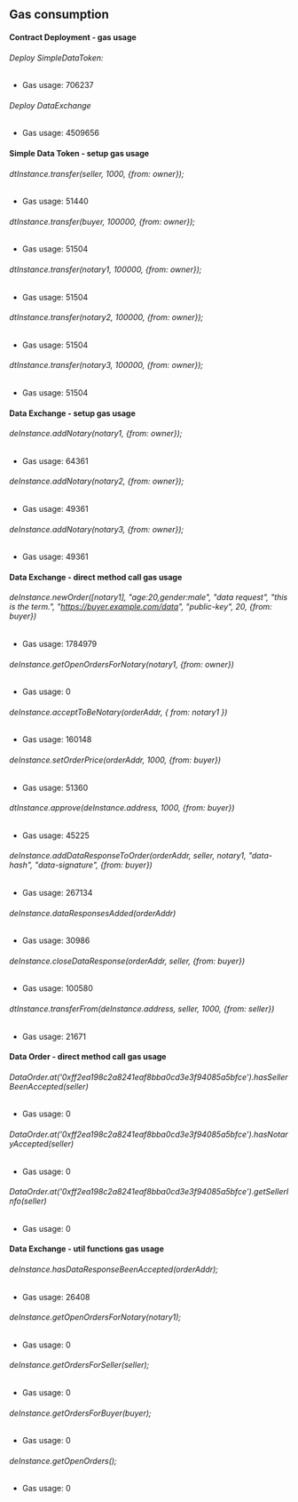 
## Gas consumption


#### Contract Deployment - gas usage

###### Deploy SimpleDataToken:
  * Gas usage: 706237

###### Deploy DataExchange
  * Gas usage: 4509656

#### Simple Data Token - setup gas usage

###### dtInstance.transfer(seller, 1000, {from: owner});
  * Gas usage: 51440

###### dtInstance.transfer(buyer, 100000, {from: owner});
  * Gas usage: 51504

###### dtInstance.transfer(notary1, 100000, {from: owner});
  * Gas usage: 51504

###### dtInstance.transfer(notary2, 100000, {from: owner});
  * Gas usage: 51504

###### dtInstance.transfer(notary3, 100000, {from: owner});
  * Gas usage: 51504

#### Data Exchange - setup gas usage

###### deInstance.addNotary(notary1, {from: owner});
  * Gas usage: 64361

###### deInstance.addNotary(notary2, {from: owner});
  * Gas usage: 49361

###### deInstance.addNotary(notary3, {from: owner});
  * Gas usage: 49361

#### Data Exchange - direct method call gas usage

###### deInstance.newOrder([notary1], "age:20,gender:male", "data request", "this is the term.", "https://buyer.example.com/data", "public-key", 20, {from: buyer})
  * Gas usage: 1784979

###### deInstance.getOpenOrdersForNotary(notary1, {from: owner})
  * Gas usage: 0

###### deInstance.acceptToBeNotary(orderAddr, { from: notary1 })
  * Gas usage: 160148

###### deInstance.setOrderPrice(orderAddr, 1000, {from: buyer})
  * Gas usage: 51360

###### dtInstance.approve(deInstance.address, 1000, {from: buyer})
  * Gas usage: 45225

###### deInstance.addDataResponseToOrder(orderAddr, seller, notary1, "data-hash", "data-signature", {from: buyer})
  * Gas usage: 267134

###### deInstance.dataResponsesAdded(orderAddr)
  * Gas usage: 30986

###### deInstance.closeDataResponse(orderAddr, seller, {from: buyer})
  * Gas usage: 100580

###### dtInstance.transferFrom(deInstance.address, seller, 1000, {from: seller})
  * Gas usage: 21671

#### Data Order - direct method call gas usage

###### DataOrder.at('0xff2ea198c2a8241eaf8bba0cd3e3f94085a5bfce').hasSellerBeenAccepted(seller)
  * Gas usage: 0

###### DataOrder.at('0xff2ea198c2a8241eaf8bba0cd3e3f94085a5bfce').hasNotaryAccepted(seller)
  * Gas usage: 0

###### DataOrder.at('0xff2ea198c2a8241eaf8bba0cd3e3f94085a5bfce').getSellerInfo(seller)
  * Gas usage: 0

#### Data Exchange - util functions gas usage

###### deInstance.hasDataResponseBeenAccepted(orderAddr);
  * Gas usage: 26408

###### deInstance.getOpenOrdersForNotary(notary1);
  * Gas usage: 0

###### deInstance.getOrdersForSeller(seller);
  * Gas usage: 0

###### deInstance.getOrdersForBuyer(buyer);
  * Gas usage: 0

###### deInstance.getOpenOrders();
  * Gas usage: 0
